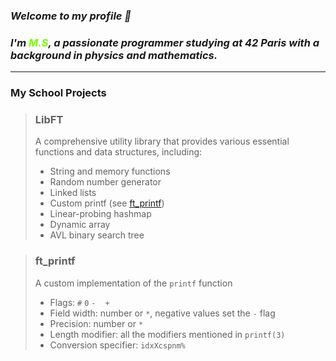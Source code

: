 ### *Welcome to my profile &#x1F44B;*
### *I'm <font color="#77ff00">M.S</font>, a passionate programmer studying at 42 Paris with a background in physics and mathematics.*

---

### My School Projects

> ### LibFT
> A comprehensive utility library that provides various essential functions and data structures, including:
> - String and memory functions
> - Random number generator
> - Linked lists
> - Custom printf (see [ft_printf](#ft_printf))
> - Linear-probing hashmap
> - Dynamic array
> - AVL binary search tree

> ### ft_printf
> A custom implementation of the `printf` function
> - Flags: `#` `0` `-` ` ` `+`
> - Field width: number or `*`, negative values set the `-` flag
> - Precision: number or `*`
> - Length modifier: all the modifiers mentioned in `printf(3)`
> - Conversion specifier: `idxXcspnm%`

<!--
Did you really think you would find something here?
-->

